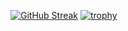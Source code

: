 [![GitHub Streak](https://streak-stats.demolab.com?user=joelbrostrom&theme=dark&hide_border=true&exclude_days=Sun%2CSat)](https://git.io/streak-stats)
[![trophy](https://github-profile-trophy.vercel.app/?username=joelbrostrom)](https://github.com/ryo-ma/github-profile-trophy)


<!--
**joelbrostrom/joelbrostrom** is a ✨ _special_ ✨ repository because its `README.md` (this file) appears on your GitHub profile.

Here are some ideas to get you started:

- 🔭 I’m currently working on ...
- 🌱 I’m currently learning ...
- 👯 I’m looking to collaborate on ...
- 🤔 I’m looking for help with ...
- 💬 Ask me about ...
- 📫 How to reach me: ...
- 😄 Pronouns: ...
- ⚡ Fun fact: ...
-->
